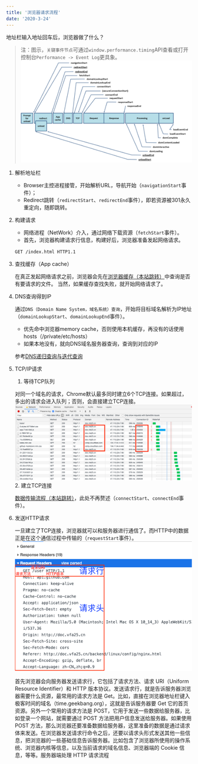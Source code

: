 ```yaml
---
title: '浏览器请求流程'
date: '2020-3-24'
---
```


地址栏输入地址回车后，浏览器做了什么？

> 注：图示，`关键事件节点`可通过`window.performance.timing`API查看或打开控制台`Performance -> Event Log`更具象。
![performance.timing](./imgs/performance-timing.png)

1. 解析地址栏
    - Browser主控进程接管，开始解析URL，导航开始（`navigationStart`事件）；
    - Redirect跳转（`redirectStart`、`redirectEnd`事件），即若资源被301永久重定向，随即跳转。
2. 构建请求

    - 网络进程（NetWork）介入，通过网络下载资源（`fetchStart`事件）。
    - 首先，浏览器构建请求行信息，构建好后，浏览器准备发起网络请求。

    ```md
    GET /index.html HTTP1.1
    ```

3. 查找缓存（App cache）

    在真正发起网络请求之前，浏览器会先在[浏览器缓存（本站跳转）](../internet/http-cache.html#http缓存)中查询是否有要请求的文件。
    当然，如果缓存查找失败，就开始网络请求了。
4. DNS查询得到IP

    通过`DNS（Domain Name System，域名系统）查询`，开始将目标域名解析为IP地址（`domainLookupStart`、`domainLookupEnd`事件）。
    - 优先命中浏览器memory cache，否则使用本机缓存，再没有的话使用hosts（/private/etc/hosts）
    - 如果本地没有，就向DNS域名服务器查询，查询到对应的IP

    参考[DNS递归查询与迭代查询](https://www.cnblogs.com/qingdaofu/p/7399670.html)
5. TCP/IP请求
    1. 等待TCP队列

    对同一个域名的请求，Chrome默认最多同时建立6个TCP连接。如果超过，多出的请求会进入队列；否则，会直接建立TCP连接。
    ![tcp队列示意](./imgs/tcp-queue.png)
    2. 建立TCP连接

    [数据传输流程（本站跳转）](../internet/internet-protocol.html#数据传输流程)，此处不再赘述（`connectStart`、`connectEnd`事件）。
6. 发送HTTP请求

    一旦建立了TCP连接，浏览器就可以和服务器进行通信了。而HTTP中的数据正是在这个通信过程中传输的（`requestStart`事件）。
    ![请求头](./imgs/request-header.png)

    首先浏览器会向服务器发送请求行，它包括了请求方法、请求 URI（Uniform Resource Identifier）和 HTTP 版本协议。发送请求行，就是告诉服务器浏览器需要什么资源，最常用的请求方法是 Get。比如，直接在浏览器地址栏键入极客时间的域名（time.geekbang.org），这就是告诉服务器要 Get 它的首页资源。另外一个常用的请求方法是 POST，它用于发送一些数据给服务器，比如登录一个网站，就需要通过 POST 方法把用户信息发送给服务器。如果使用 POST 方法，那么浏览器还要准备数据给服务器，这里准备的数据是通过请求体来发送。在浏览器发送请求行命令之后，还要以请求头形式发送其他一些信息，把浏览器的一些基础信息告诉服务器。比如包含了浏览器所使用的操作系统、浏览器内核等信息，以及当前请求的域名信息、浏览器端的 Cookie 信息，等等。服务器端处理 HTTP 请求流程
